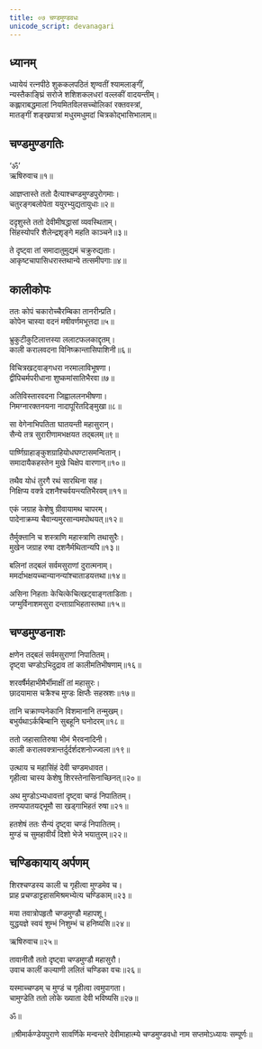 ```yaml
---
title: ०७ चण्डमुण्डवधः
unicode_script: devanagari
---
```


<div class="audioEmbed"  caption="" src="https://archive.org/download/durgA-saptashatI/07-chaNDa-muNDa-vadhaH.mp3"></div>

## ध्यानम् 
ध्यायेयं रत्नपीठे शुककलपठितं शृण्वतीं श्यामलाङ्गीं,  
न्यस्तैकाङि्घ्रं सरोजे शशिशकलधरां वल्लकीं वादयन्तीम्।  
कह्लाराबद्धमालां नियमितविलसच्चोलिकां रक्तवस्त्रां,  
मातङ्गीं शङ्खपात्रां मधुरमधुमदां चित्रकोद्भासिभालाम्॥

## चण्डमुण्डगतिः
‘ॐ’  
ऋषिरुवाच॥१॥

आज्ञप्तास्ते ततो दैत्याश्चण्डमुण्डपुरोगमाः।  
चतुरङ्गबलोपेता ययुरभ्युद्यतायुधाः॥२॥

ददृशुस्ते ततो देवीमीषद्धासां व्यवस्थिताम्।  
सिंहस्योपरि शैलेन्द्रशृङ्गे महति काञ्चने॥३॥

ते दृष्ट्वा तां समादातुमुद्यमं चक्रुरुद्यताः।  
आकृष्टचापासिधरास्तथान्ये तत्समीपगाः॥४॥

## कालीकोपः
ततः कोपं चकारोच्चैरम्बिका तानरीन्प्रति।  
कोपेन चास्या वदनं मषीवर्णमभूत्तदा॥५॥

भ्रुकुटीकुटिलात्तस्या ललाटफलकाद्दृतम्।  
काली करालवदना विनिष्क्रान्तासिपाशिनी॥६॥

विचित्रखट्वाङ्गधरा नरमालाविभूषणा।  
द्वीपिचर्मपरीधाना शुष्कमांसातिभैरवा॥७॥

अतिविस्तारवदना जिह्वाललनभीषणा।  
निमग्नारक्तनयना नादापूरितदिङ्मुखा॥८॥

सा वेगेनाभिपतिता घातयन्ती महासुरान्।  
सैन्ये तत्र सुरारीणामभक्षयत तद्बलम्॥९॥

पार्ष्णिग्राहाङ्कुशग्राहियोधघण्टासमन्वितान्।  
समादायैकहस्तेन मुखे चिक्षेप वारणान्॥१०॥

तथैव योधं तुरगै रथं सारथिना सह।  
निक्षिप्य वक्त्रे दशनैश्चर्वयन्त्यतिभैरवम्॥११॥

एकं जग्राह केशेषु ग्रीवायामथ चापरम्।  
पादेनाक्रम्य चैवान्यमुरसान्यमपोथयत्॥१२॥

तैर्मुक्त्तानि च शस्त्राणि महास्त्राणि तथासुरैः।  
मुखेन जग्राह रुषा दशनैर्मथितान्यपि॥१३॥

बलिनां तद्बलं सर्वमसुराणां दुरात्मनाम्।  
ममर्दाभक्षयच्चान्यानन्यांश्चाताडयत्तथा॥१४॥

असिना निहताः केचित्केचित्खट्वाङ्गताडिताः।  
जग्मुर्विनाशमसुरा दन्ताग्राभिहतास्तथा॥१५॥

## चण्डमुण्डनाशः
क्षणेन तद्बलं सर्वमसुराणां निपातितम्।  
दृष्ट्वा चण्डोऽभिदुद्राव तां कालीमतिभीषणाम्॥१६॥

शरवर्षैर्महाभीमैर्भीमाक्षीं तां महासुरः।  
छादयामास चक्रैश्च मुण्डः क्षिप्तैः सहस्रशः॥१७॥

तानि चक्राण्यनेकानि विशमानानि तन्मुखम्।  
बभुर्यथाऽर्कबिम्बानि सुबहूनि घनोदरम्॥१८॥

ततो जहासातिरुषा भीमं भैरवनादिनी।  
काली करालवक्त्रान्तर्दुर्दर्शदशनोज्ज्वला॥१९॥

उत्थाय च महासिंहं देवी चण्डमधावत।  
गृहीत्वा चास्य केशेषु शिरस्तेनासिनाच्छिनत्॥२०॥

अथ मुण्डोऽभ्यधावत्तां दृष्ट्वा चण्डं निपातितम्।  
तमप्यपातयद्भूमौ सा खड्गाभिहतं रुषा॥२१॥

हतशेषं ततः सैन्यं दृष्ट्वा चण्डं निपातितम्।  
मुण्डं च सुमहावीर्यं दिशो भेजे भयातुरम्॥२२॥

## चण्डिकायाय् अर्पणम्
शिरश्चण्डस्य काली च गृहीत्वा मुण्डमेव च।  
प्राह प्रचण्डाट्टहासमिश्रमभ्येत्य चण्डिकाम्॥२३॥

मया तवात्रोपहृतौ चण्डमुण्डौ महापशू।  
युद्धयज्ञे स्वयं शुम्भं निशुम्भं च हनिष्यसि॥२४॥

ऋषिरुवाच॥२५॥

तावानीतौ ततो दृष्ट्वा चण्डमुण्डौ महासुरौ।  
उवाच कालीं कल्याणी ललितं चण्डिका वचः॥२६॥

यस्माच्चण्डम् च मुण्डं च गृहीत्वा त्वमुपागता।  
चामुण्डेति ततो लोके ख्याता देवी भविष्यसि॥२७॥

ॐ॥

॥श्रीमार्कण्डेयपुराणे सावर्णिके मन्वन्तरे देवीमाहात्म्ये चण्डमुण्डवधो नाम सप्तमोऽध्यायः सम्पूर्णः॥
